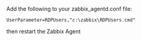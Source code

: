 
Add the following to your zabbix_agentd.conf file:

```
UserParameter=RDPUsers,"c:\zabbix\RDPUsers.cmd"
```

then restart the Zabbix Agent
